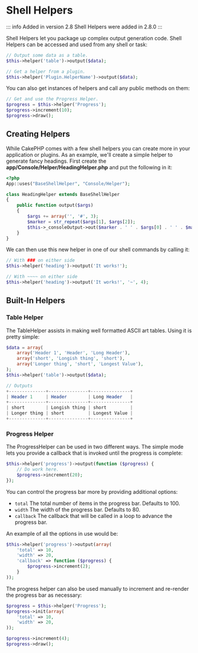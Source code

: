 # Shell Helpers

::: info Added in version 2.8
Shell Helpers were added in 2.8.0
:::

Shell Helpers let you package up complex output generation code. Shell
Helpers can be accessed and used from any shell or task:

``` php
// Output some data as a table.
$this->helper('table')->output($data);

// Get a helper from a plugin.
$this->helper('Plugin.HelperName')->output($data);
```

You can also get instances of helpers and call any public methods on them:

``` php
// Get and use the Progress Helper.
$progress = $this->helper('Progress');
$progress->increment(10);
$progress->draw();
```

## Creating Helpers

While CakePHP comes with a few shell helpers you can create more in your
application or plugins. As an example, we'll create a simple helper to generate
fancy headings. First create the **app/Console/Helper/HeadingHelper.php** and put
the following in it:

``` php
<?php
App::uses("BaseShellHelper", "Console/Helper");

class HeadingHelper extends BaseShellHelper
{
    public function output($args)
    {
        $args += array('', '#', 3);
        $marker = str_repeat($args[1], $args[2]);
        $this->_consoleOutput->out($marker . ' ' . $args[0] . ' ' . $marker);
    }
}
```

We can then use this new helper in one of our shell commands by calling it:

``` php
// With ### on either side
$this->helper('heading')->output('It works!');

// With ~~~~ on either side
$this->helper('heading')->output('It works!', '~', 4);
```

## Built-In Helpers

### Table Helper

The TableHelper assists in making well formatted ASCII art tables. Using it is
pretty simple:

``` php
$data = array(
    array('Header 1', 'Header', 'Long Header'),
    array('short', 'Longish thing', 'short'),
    array('Longer thing', 'short', 'Longest Value'),
);
$this->helper('table')->output($data);

// Outputs
+--------------+---------------+---------------+
| Header 1     | Header        | Long Header   |
+--------------+---------------+---------------+
| short        | Longish thing | short         |
| Longer thing | short         | Longest Value |
+--------------+---------------+---------------+
```

### Progress Helper

The ProgressHelper can be used in two different ways. The simple mode lets you
provide a callback that is invoked until the progress is complete:

``` php
$this->helper('progress')->output(function ($progress) {
    // Do work here.
    $progress->increment(20);
});
```

You can control the progress bar more by providing additional options:

- `total` The total number of items in the progress bar. Defaults
  to 100.
- `width` The width of the progress bar. Defaults to 80.
- `callback` The callback that will be called in a loop to advance the
  progress bar.

An example of all the options in use would be:

``` php
$this->helper('progress')->output(array(
    'total' => 10,
    'width' => 20,
    'callback' => function ($progress) {
        $progress->increment(2);
    }
));
```

The progress helper can also be used manually to increment and re-render the
progress bar as necessary:

``` php
$progress = $this->helper('Progress');
$progress->init(array(
    'total' => 10,
    'width' => 20,
));

$progress->increment(4);
$progress->draw();
```
